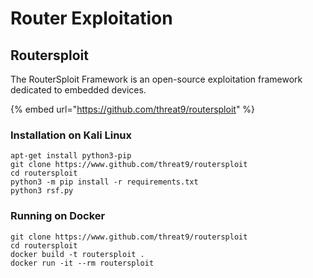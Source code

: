 # Router Exploitation

## Routersploit

The RouterSploit Framework is an open-source exploitation framework dedicated to embedded devices.

{% embed url="https://github.com/threat9/routersploit" %}

### Installation on Kali Linux

```
apt-get install python3-pip
git clone https://www.github.com/threat9/routersploit
cd routersploit
python3 -m pip install -r requirements.txt
python3 rsf.py
```

### Running on Docker

```
git clone https://www.github.com/threat9/routersploit
cd routersploit
docker build -t routersploit .
docker run -it --rm routersploit
```


